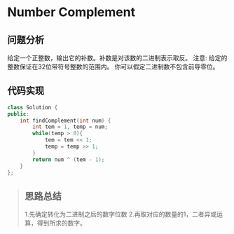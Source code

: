# Number Complement
## 问题分析
给定一个正整数，输出它的补数。补数是对该数的二进制表示取反。
注意:
给定的整数保证在32位带符号整数的范围内。
你可以假定二进制数不包含前导零位。
## 代码实现
```cpp
class Solution {
public:
    int findComplement(int num) {
        int tem = 1, temp = num;
        while(temp > 0){
            tem = tem << 1;
            temp = temp >> 1;
        }
        return num ^ (tem - 1);
    }
};
```
>## 思路总结
>1.先确定转化为二进制之后的数字位数
>2.再取对应的数量的1，二者异或运算，得到所求的数字。
